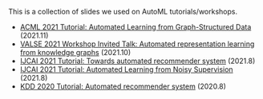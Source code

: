 This is a collection of slides we used on AutoML tutorials/workshops.

- [ACML 2021 Tutorial: Automated Learning from Graph-Structured Data](https://quanmingyao.github.io/AutoML.github.io/acml21-tutorial.html) (2021.11)
- [VALSE 2021 Workshop Invited Talk: Automated representation learning from knowledge graphs](https://github.com/AutoML-Research/AutoML-Tutorial/blob/master/Valse-2021-Talk/20211010-Valse.pdf) (2021.10)
- [IJCAI 2021 Tutorial: Towards automated recommender system](https://quanmingyao.github.io/AutoML.github.io/ijcai21-tutorial.html) (2021.8)
- [IJCAI 2021 Tutorial: Automated Learning from Noisy Supervision](https://wsl-workshop.github.io/ijcai2021tutorial/part4.pdf) (2021.8)
- [KDD 2020 Tutorial: Automated recommender system](https://sites.google.com/view/kdd20-marketplace-autorecsys/) (2020.8)
